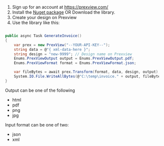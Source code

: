 1. Sign up for an account at https://prexview.com/
2. Install the [Nuget package](https://www.nuget.org/packages/PrexView.NetStandard) OR Download the library.
3. Create your design on Prexview
4. Use the library like this:

```csharp

public async Task GenerateInvoice()
{
	var prex = new PrexView("--YOUR-API-KEY--");
	string data = @"{ xml-data-here }";
	string design = "new-9999"; // Design name on Prexview
	Enums.PrexViewOutput output = Enums.PrexViewOutput.pdf;
	Enums.PrexViewFormat format = Enums.PrexViewFormat.json;

	var fileBytes = await prex.Transform(format, data, design, output);
	System.IO.File.WriteAllBytes(@"C:\temp\invoice." + output, fileBytes);
}

```

Output can be one of the following
* html
* pdf
* png
* jpg

Input format can be one of two:
* json
* xml
